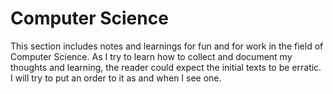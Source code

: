 # Computer Science

This section includes notes and learnings for fun and for work in the field of Computer Science.
As I try to learn how to collect and document my thoughts and learning, the reader could expect the initial texts to be erratic. I will try to put an order to it as and when I see one.
